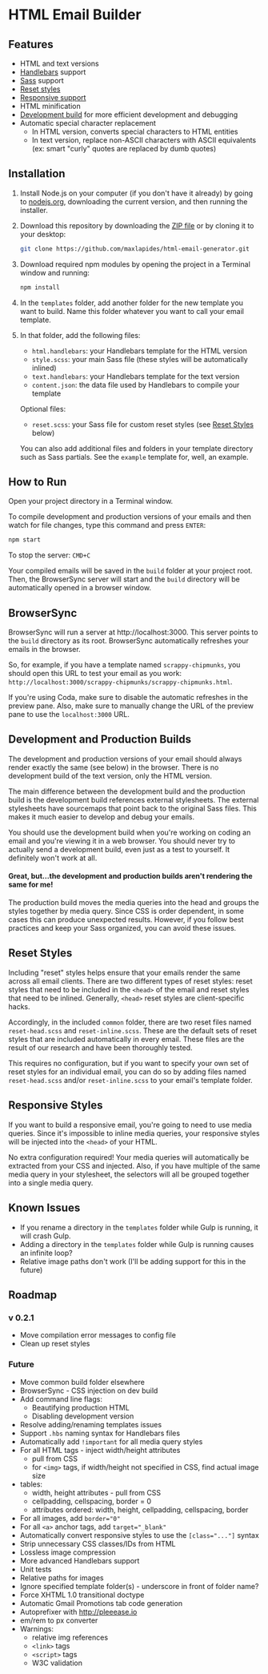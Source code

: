 # HTML Email Builder

## Features

* HTML and text versions
* [Handlebars](http://handlebarsjs.com) support
* [Sass](http://sass-lang.com) support
* [Reset styles](#reset-styles)
* [Responsive support](#responsive-styles)
* HTML minification
* [Development build](#development-and-production-builds) for more efficient development and debugging
* Automatic special character replacement
    * In HTML version, converts special characters to HTML entities
    * In text version, replace non-ASCII characters with ASCII equivalents (ex: smart "curly" quotes are replaced by dumb quotes)

## Installation

1. Install Node.js on your computer (if you don't have it already) by going to [nodejs.org](http://nodejs.org), downloading the current version, and then running the installer.

2. Download this repository by downloading the [ZIP file](https://github.com/maxlapides/html-email-generator/archive/master.zip) or by cloning it to your desktop:

    ```bash
    git clone https://github.com/maxlapides/html-email-generator.git
    ```

3. Download required npm modules by opening the project in a Terminal window and running:

    ```bash
    npm install
    ```

4. In the `templates` folder, add another folder for the new template you want to build. Name this folder whatever you want to call your email template.

5. In that folder, add the following files:

    * `html.handlebars`: your Handlebars template for the HTML version
    * `style.scss`: your main Sass file (these styles will be automatically inlined)
    * `text.handlebars`: your Handlebars template for the text version
    * `content.json`: the data file used by Handlebars to compile your template

    Optional files:
    * `reset.scss`: your Sass file for custom reset styles (see [Reset Styles](#reset-styles) below)

    You can also add additional files and folders in your template directory such as Sass partials. See the `example` template for, well, an example.

## How to Run

Open your project directory in a Terminal window.

To compile development and production versions of your emails and then watch for file changes, type this command and press `ENTER`:

```bash
npm start
```

To stop the server: `CMD+C`

Your compiled emails will be saved in the `build` folder at your project root. Then, the BrowserSync server will start and the `build` directory will be automatically opened in a browser window.

## BrowserSync

BrowserSync will run a server at http://localhost:3000. This server points to the `build` directory as its root. BrowserSync automatically refreshes your emails in the browser.

So, for example, if you have a template named `scrappy-chipmunks`, you should open this URL to test your email as you work: `http://localhost:3000/scrappy-chipmunks/scrappy-chipmunks.html`.

If you're using Coda, make sure to disable the automatic refreshes in the preview pane. Also, make sure to manually change the URL of the preview pane to use the `localhost:3000` URL.

## Development and Production Builds

The development and production versions of your email should always render exactly the same (see below) in the browser. There is no development build of the text version, only the HTML version.

The main difference between the development build and the production build is the development build references external stylesheets. The external stylesheets have sourcemaps that point back to the original Sass files. This makes it much easier to develop and debug your emails.

You should use the development build when you're working on coding an email and you're viewing it in a web browser. You should never try to actually send a development build, even just as a test to yourself. It definitely won't work at all.

#### Great, but...the development and production builds aren't rendering the same for me!

The production build moves the media queries into the head and groups the styles together by media query. Since CSS is order dependent, in some cases this can produce unexpected results. However, if you follow best practices and keep your Sass organized, you can avoid these issues.

## Reset Styles

Including "reset" styles helps ensure that your emails render the same across all email clients. There are two different types of reset styles: reset styles that need to be included in the `<head>` of the email and reset styles that need to be inlined. Generally, `<head>` reset styles are client-specific hacks.

Accordingly, in the included `common` folder, there are two reset files named `reset-head.scss` and `reset-inline.scss`. These are the default sets of reset styles that are included automatically in every email. These files are the result of our research and have been thoroughly tested.

This requires no configuration, but if you want to specify your own set of reset styles for an individual email, you can do so by adding files named `reset-head.scss` and/or `reset-inline.scss` to your email's template folder.

## Responsive Styles

If you want to build a responsive email, you're going to need to use media queries. Since it's impossible to inline media queries, your responsive styles will be injected into the `<head>` of your HTML.

No extra configuration required! Your media queries will automatically be extracted from your CSS and injected. Also, if you have multiple of the same media query in your stylesheet, the selectors will all be grouped together into a single media query.

## Known Issues

* If you rename a directory in the `templates` folder while Gulp is running, it will crash Gulp.
* Adding a directory in the `templates` folder while Gulp is running causes an infinite loop?
* Relative image paths don't work (I'll be adding support for this in the future)

## Roadmap

### v 0.2.1

* Move compilation error messages to config file
* Clean up reset styles

### Future

* Move common build folder elsewhere
* BrowserSync - CSS injection on dev build
* Add command line flags:
    * Beautifying production HTML
    * Disabling development version
* Resolve adding/renaming templates issues
* Support `.hbs` naming syntax for Handlebars files
* Automatically add `!important` for all media query styles
* For all HTML tags - inject width/height attributes
    * pull from CSS
    * for `<img>` tags, if width/height not specified in CSS, find actual image size
* tables:
    * width, height attributes - pull from CSS
    * cellpadding, cellspacing, border = 0
    * attributes ordered: width, height, cellpadding, cellspacing, border
* For all images, add `border="0"`
* For all `<a>` anchor tags, add `target="_blank"`
* Automatically convert responsive styles to use the `[class="..."]` syntax
* Strip unnecessary CSS classes/IDs from HTML
* Lossless image compression
* More advanced Handlebars support
* Unit tests
* Relative paths for images
* Ignore specified template folder(s) - underscore in front of folder name?
* Force XHTML 1.0 transitional doctype
* Automatic Gmail Promotions tab code generation
* Autoprefixer with http://pleeease.io
* em/rem to px converter
* Warnings:
    * relative img references
    * `<link>` tags
    * `<script>` tags
    * W3C validation
